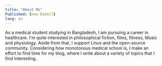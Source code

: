 ```yaml
---
title: "About Me"
Published: {new Date()} 
lang: en
---
```

As a medical student studying in Bangladesh, I am pursuing a career in healthcare. I'm quite interested in philosophical fiction, films, fitness, Music and physiology. Aside from that, I support Linux and the open-source community. Considering how monotonous medical school is, I make an effort to find time for my blog, where I write about a variety of topics that I find interesting.